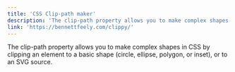 ```yaml
---
title: 'CSS Clip-path maker'
description: 'The clip-path property allows you to make complex shapes in CSS by clipping an element to a basic shape (circle, ellipse, polygon, or inset), or to an SVG source.'
link: 'https://bennettfeely.com/clippy/'
---
```

The clip-path property allows you to make complex shapes in CSS by clipping an element to a basic shape (circle, ellipse, polygon, or inset), or to an SVG source.